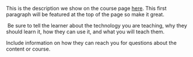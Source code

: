 This is the description we show on the course page [here](https://lab.github.com/FadilBot/ikybot). This first paragraph will be featured at the top of the page so make it great.
​

​
Be sure to tell the learner about the technology you are teaching, why they should learn it, how they can use it, and what you will teach them.
​


Include information on how they can reach you for questions about the content or course. 
